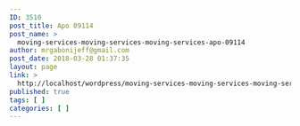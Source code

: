 ```yaml
---
ID: 3510
post_title: Apo 09114
post_name: >
  moving-services-moving-services-moving-services-apo-09114
author: mrgabonijeff@gmail.com
post_date: 2018-03-28 01:37:35
layout: page
link: >
  http://localhost/wordpress/moving-services-moving-services-moving-services-apo-09114/
published: true
tags: [ ]
categories: [ ]
---
```

